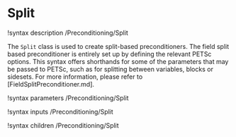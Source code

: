 # Split

!syntax description /Preconditioning/Split

The `Split` class is used to create split-based preconditioners.
The field split based preconditioner is entirely set up by defining the relevant PETSc options.
This syntax offers shorthands for some of the parameters that may be passed to PETSc,
such as for splitting between variables, blocks or sidesets.
For more information, please refer to [FieldSplitPreconditioner.md].

!syntax parameters /Preconditioning/Split

!syntax inputs /Preconditioning/Split

!syntax children /Preconditioning/Split
